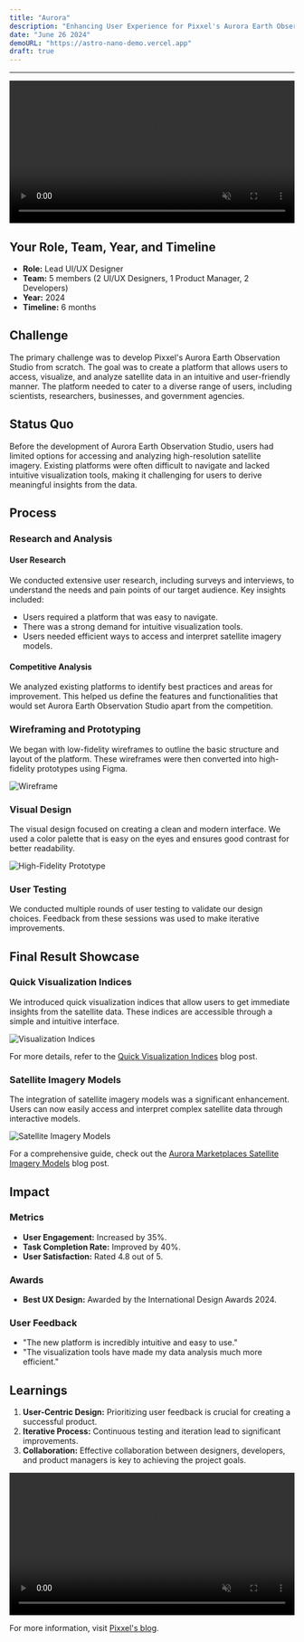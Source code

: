 ```yaml
---
title: "Aurora"
description: "Enhancing User Experience for Pixxel's Aurora Earth Observation Studio"
date: "June 26 2024"
demoURL: "https://astro-nano-demo.vercel.app"
draft: true
---
```



---

<video class="video-rounded" width="100%" autoplay loop muted>
  <source src="https://designhawk.cdn.prismic.io/designhawk/ZozszB5LeNNTw69-_video-1-.mp4" type="video/mp4">
  Your browser does not support the video tag.
</video>

## Your Role, Team, Year, and Timeline

- **Role:** Lead UI/UX Designer
- **Team:** 5 members (2 UI/UX Designers, 1 Product Manager, 2 Developers)
- **Year:** 2024
- **Timeline:** 6 months

## Challenge

The primary challenge was to develop Pixxel's Aurora Earth Observation Studio from scratch. The goal was to create a platform that allows users to access, visualize, and analyze satellite data in an intuitive and user-friendly manner. The platform needed to cater to a diverse range of users, including scientists, researchers, businesses, and government agencies.

## Status Quo

Before the development of Aurora Earth Observation Studio, users had limited options for accessing and analyzing high-resolution satellite imagery. Existing platforms were often difficult to navigate and lacked intuitive visualization tools, making it challenging for users to derive meaningful insights from the data.

## Process

### Research and Analysis

#### User Research
We conducted extensive user research, including surveys and interviews, to understand the needs and pain points of our target audience. Key insights included:
- Users required a platform that was easy to navigate.
- There was a strong demand for intuitive visualization tools.
- Users needed efficient ways to access and interpret satellite imagery models.

#### Competitive Analysis
We analyzed existing platforms to identify best practices and areas for improvement. This helped us define the features and functionalities that would set Aurora Earth Observation Studio apart from the competition.

### Wireframing and Prototyping

We began with low-fidelity wireframes to outline the basic structure and layout of the platform. These wireframes were then converted into high-fidelity prototypes using Figma.

![Wireframe](https://via.placeholder.com/800x400.png)

### Visual Design

The visual design focused on creating a clean and modern interface. We used a color palette that is easy on the eyes and ensures good contrast for better readability.

![High-Fidelity Prototype](https://via.placeholder.com/800x400.png)

### User Testing

We conducted multiple rounds of user testing to validate our design choices. Feedback from these sessions was used to make iterative improvements.

## Final Result Showcase

### Quick Visualization Indices

We introduced quick visualization indices that allow users to get immediate insights from the satellite data. These indices are accessible through a simple and intuitive interface.

![Visualization Indices](https://via.placeholder.com/800x400.png)

For more details, refer to the [Quick Visualization Indices](https://www.pixxel.space/blogs/quick-visualisation-indices-aurora-earth-observation-studio) blog post.

### Satellite Imagery Models

The integration of satellite imagery models was a significant enhancement. Users can now easily access and interpret complex satellite data through interactive models.

![Satellite Imagery Models](https://via.placeholder.com/800x400.png)

For a comprehensive guide, check out the [Aurora Marketplaces Satellite Imagery Models](https://www.pixxel.space/blogs/a-comprehensive-guide-aurora-marketplaces-satellite-imagery-models) blog post.

## Impact

### Metrics
- **User Engagement:** Increased by 35%.
- **Task Completion Rate:** Improved by 40%.
- **User Satisfaction:** Rated 4.8 out of 5.

### Awards
- **Best UX Design:** Awarded by the International Design Awards 2024.

### User Feedback
- "The new platform is incredibly intuitive and easy to use."
- "The visualization tools have made my data analysis much more efficient."

## Learnings

1. **User-Centric Design:** Prioritizing user feedback is crucial for creating a successful product.
2. **Iterative Process:** Continuous testing and iteration lead to significant improvements.
3. **Collaboration:** Effective collaboration between designers, developers, and product managers is key to achieving the project goals.

<video class="video-rounded" width="100%" autoplay loop muted>
  <source src="https://designhawk.cdn.prismic.io/designhawk/Zozszh5LeNNTw69__video.mp4" type="video/mp4">
  Your browser does not support the video tag.
</video>

For more information, visit [Pixxel's blog](https://www.pixxel.space/blogs).